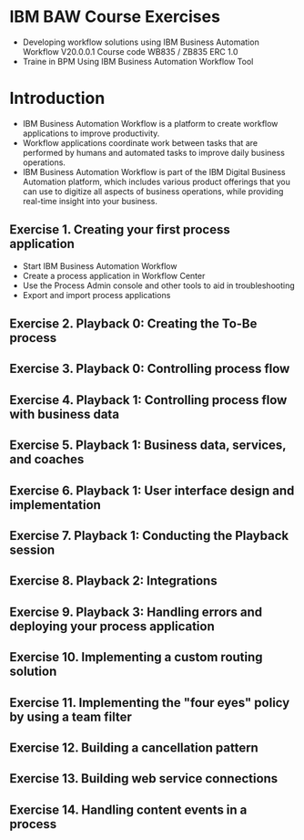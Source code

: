 # IBM BAW Course Exercises
- Developing workflow solutions using IBM Business Automation Workflow V20.0.0.1 Course code WB835 / ZB835 ERC 1.0
- Traine in BPM Using IBM Business Automation Workflow Tool

# Introduction
  - IBM Business Automation Workflow is a platform to create workflow applications to improve productivity.
  - Workflow applications coordinate work between tasks that are performed by humans and automated tasks to improve daily business operations.
  - IBM Business Automation Workflow is part of the IBM Digital Business Automation platform, which includes various product offerings 
        that you can use to digitize all aspects of business operations, while providing real-time insight into your business.

## Exercise 1. Creating your first process application
   - Start IBM Business Automation Workflow
   - Create a process application in Workflow Center
   - Use the Process Admin console and other tools to aid in troubleshooting
   - Export and import process applications
     
## Exercise 2. Playback 0: Creating the To-Be process

## Exercise 3. Playback 0: Controlling process flow

## Exercise 4. Playback 1: Controlling process flow with business data

## Exercise 5. Playback 1: Business data, services, and coaches

## Exercise 6. Playback 1: User interface design and implementation

## Exercise 7. Playback 1: Conducting the Playback session

## Exercise 8. Playback 2: Integrations

## Exercise 9. Playback 3: Handling errors and deploying your process application

## Exercise 10. Implementing a custom routing solution

## Exercise 11. Implementing the "four eyes" policy by using a team filter

## Exercise 12. Building a cancellation pattern

## Exercise 13. Building web service connections

## Exercise 14. Handling content events in a process

## 
